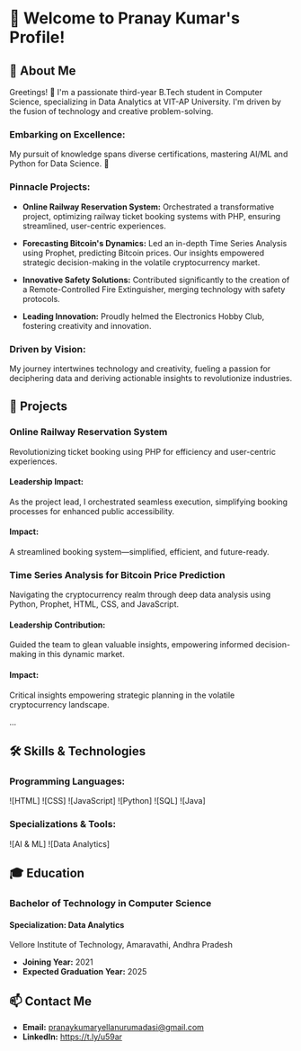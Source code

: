 # 👋 Welcome to Pranay Kumar's Profile!

## 🚀 About Me
Greetings! 👋 I'm a passionate third-year B.Tech student in Computer Science, specializing in Data Analytics at VIT-AP University. I'm driven by the fusion of technology and creative problem-solving.

### Embarking on Excellence:
My pursuit of knowledge spans diverse certifications, mastering AI/ML and Python for Data Science. 🌟

### Pinnacle Projects:
- **Online Railway Reservation System:** Orchestrated a transformative project, optimizing railway ticket booking systems with PHP, ensuring streamlined, user-centric experiences.
  
- **Forecasting Bitcoin's Dynamics:** Led an in-depth Time Series Analysis using Prophet, predicting Bitcoin prices. Our insights empowered strategic decision-making in the volatile cryptocurrency market.

- **Innovative Safety Solutions:** Contributed significantly to the creation of a Remote-Controlled Fire Extinguisher, merging technology with safety protocols.

- **Leading Innovation:** Proudly helmed the Electronics Hobby Club, fostering creativity and innovation.

### Driven by Vision:
My journey intertwines technology and creativity, fueling a passion for deciphering data and deriving actionable insights to revolutionize industries.

## 💼 Projects

### Online Railway Reservation System
Revolutionizing ticket booking using PHP for efficiency and user-centric experiences.

#### Leadership Impact:
As the project lead, I orchestrated seamless execution, simplifying booking processes for enhanced public accessibility.

#### Impact:
A streamlined booking system—simplified, efficient, and future-ready.

### Time Series Analysis for Bitcoin Price Prediction
Navigating the cryptocurrency realm through deep data analysis using Python, Prophet, HTML, CSS, and JavaScript.

#### Leadership Contribution:
Guided the team to glean valuable insights, empowering informed decision-making in this dynamic market.

#### Impact:
Critical insights empowering strategic planning in the volatile cryptocurrency landscape.

...

## 🛠️ Skills & Technologies

### Programming Languages:
![HTML]
![CSS]
![JavaScript]
![Python]
![SQL]
![Java]

### Specializations & Tools:
![AI & ML]
![Data Analytics]

## 🎓 Education

### Bachelor of Technology in Computer Science  
#### Specialization: Data Analytics  
Vellore Institute of Technology, Amaravathi, Andhra Pradesh  
- **Joining Year:** 2021  
- **Expected Graduation Year:** 2025

## 📫 Contact Me
- **Email:** pranaykumaryellanurumadasi@gmail.com
- **LinkedIn:** https://t.ly/u59ar
